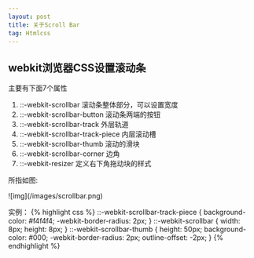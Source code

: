 ```yaml
---
layout: post
title: 关于Scroll Bar
tag: Htmlcss
---
```


webkit浏览器CSS设置滚动条
---------------

主要有下面7个属性

1. ::-webkit-scrollbar              滚动条整体部分，可以设置宽度    
2. ::-webkit-scrollbar-button       滚动条两端的按钮    
3. ::-webkit-scrollbar-track        外层轨道    
4. ::-webkit-scrollbar-track-piece  内层滚动槽    
5. ::-webkit-scrollbar-thumb        滚动的滑块    
6. ::-webkit-scrollbar-corner       边角    
7. ::-webkit-resizer                定义右下角拖动块的样式    

<p>所指如图:</p>  
![img](/images/scrollbar.png)

                      
实例：
{% highlight css %}
::-webkit-scrollbar-track-piece {
  background-color: #f4f4f4;
  -webkit-border-radius: 2px;
}
::-webkit-scrollbar {
  width: 8px;
  height: 8px;
}
::-webkit-scrollbar-thumb {
  height: 50px;
  background-color: #000;
  -webkit-border-radius: 2px;
  outline-offset: -2px;
}
{% endhighlight %}
